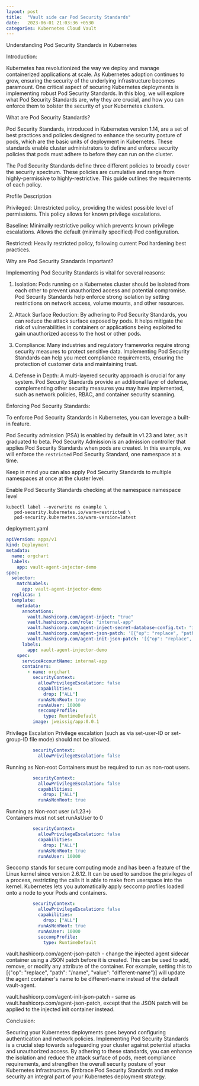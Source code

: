 ```yaml
---
layout: post
title:  "Vault side car Pod Security Standards"
date:   2023-06-01 21:03:36 +0530
categories: Kubernetes Cloud Vault
---
```



Understanding Pod Security Standards in Kubernetes



Introduction:


Kubernetes has revolutionized the way we deploy and manage containerized applications at scale. As Kubernetes adoption continues to grow, ensuring the security of the underlying infrastructure becomes paramount. One critical aspect of securing Kubernetes deployments is implementing robust Pod Security Standards. In this blog, we will explore what Pod Security Standards are, why they are crucial, and how you can enforce them to bolster the security of your Kubernetes clusters.


What are Pod Security Standards?

Pod Security Standards, introduced in Kubernetes version 1.14, are a set of best practices and policies designed to enhance the security posture of pods, which are the basic units of deployment in Kubernetes. These standards enable cluster administrators to define and enforce security policies that pods must adhere to before they can run on the cluster.

The Pod Security Standards define three different policies to broadly cover the security spectrum. These policies are cumulative and range from highly-permissive to highly-restrictive. This guide outlines the requirements of each policy.

Profile	Description

Privileged:
Unrestricted policy, providing the widest possible level of permissions. This policy allows for known privilege escalations.

Baseline:
Minimally restrictive policy which prevents known privilege escalations. Allows the default (minimally specified) Pod configuration.

Restricted:
Heavily restricted policy, following current Pod hardening best practices.



Why are Pod Security Standards Important?


Implementing Pod Security Standards is vital for several reasons:

1. Isolation: Pods running on a Kubernetes cluster should be isolated from each other to prevent unauthorized access and potential compromise. Pod Security Standards help enforce strong isolation by setting restrictions on network access, volume mounts, and other resources.

2. Attack Surface Reduction: By adhering to Pod Security Standards, you can reduce the attack surface exposed by pods. It helps mitigate the risk of vulnerabilities in containers or applications being exploited to gain unauthorized access to the host or other pods.

3. Compliance: Many industries and regulatory frameworks require strong security measures to protect sensitive data. Implementing Pod Security Standards can help you meet compliance requirements, ensuring the protection of customer data and maintaining trust.

4. Defense in Depth: A multi-layered security approach is crucial for any system. Pod Security Standards provide an additional layer of defense, complementing other security measures you may have implemented, such as network policies, RBAC, and container security scanning.


Enforcing Pod Security Standards:


To enforce Pod Security Standards in Kubernetes, you can leverage a built-in feature. 

Pod Security admission (PSA) is enabled by default in v1.23 and later, as it graduated to beta. Pod Security Admission is an admission controller that applies Pod Security Standards when pods are created. In this example, we will enforce the `restricted` Pod Security Standard, one namespace at a time.

Keep in mind you can also apply Pod Security Standards to multiple namespaces at once at the cluster level. 



Enable Pod Security Standards checking at the namespace namespace level

```
kubectl label --overwrite ns example \
   pod-security.kubernetes.io/warn=restricted \
   pod-security.kubernetes.io/warn-version=latest
```

deployment.yaml

```yaml
apiVersion: apps/v1
kind: Deployment
metadata:
  name: orgchart
  labels:
    app: vault-agent-injector-demo
spec:
  selector:
    matchLabels:
      app: vault-agent-injector-demo
  replicas: 1
  template:
    metadata:
      annotations:
        vault.hashicorp.com/agent-inject: "true"
        vault.hashicorp.com/role: "internal-app"
        vault.hashicorp.com/agent-inject-secret-database-config.txt: "internal/data/database/config"
        vault.hashicorp.com/agent-json-patch: '[{"op": "replace", "path": "/securityContext/seccompProfile", "value": {"type": "RuntimeDefault"}}]'
        vault.hashicorp.com/agent-init-json-patch: '[{"op": "replace", "path": "/securityContext/seccompProfile", "value": {"type": "RuntimeDefault"}}]'
      labels:
        app: vault-agent-injector-demo
    spec:
      serviceAccountName: internal-app
      containers:
        - name: orgchart
          securityContext:
            allowPrivilegeEscalation: false
            capabilities:
              drop: ["ALL"]
            runAsNonRoot: true
            runAsUser: 10000
            seccompProfile:
              type: RuntimeDefault
          image: jweissig/app:0.0.1
```


Privilege Escalation 
Privilege escalation (such as via set-user-ID or set-group-ID file mode) should not be allowed.

```yaml
          securityContext:
            allowPrivilegeEscalation: false
```

Running as Non-root	
Containers must be required to run as non-root users.

```yaml
          securityContext:
            allowPrivilegeEscalation: false
            capabilities:
              drop: ["ALL"]
            runAsNonRoot: true
```
 
Running as Non-root user (v1.23+)	
Containers must not set runAsUser to 0

```yaml
          securityContext:
            allowPrivilegeEscalation: false
            capabilities:
              drop: ["ALL"]
            runAsNonRoot: true
            runAsUser: 10000
```


Seccomp stands for secure computing mode and has been a feature of the Linux kernel since version 2.6.12. It can be used to sandbox the privileges of a process, restricting the calls it is able to make from userspace into the kernel. Kubernetes lets you automatically apply seccomp profiles loaded onto a node to your Pods and containers.

```yaml
          securityContext:
            allowPrivilegeEscalation: false
            capabilities:
              drop: ["ALL"]
            runAsNonRoot: true
            runAsUser: 10000
            seccompProfile:
              type: RuntimeDefault
```

vault.hashicorp.com/agent-json-patch - change the injected agent sidecar container using a JSON patch before it is created. This can be used to add, remove, or modify any attribute of the container. For example, setting this to [{"op": "replace", "path": "/name", "value": "different-name"}] will update the agent container's name to be different-name instead of the default vault-agent.

vault.hashicorp.com/agent-init-json-patch - same as vault.hashicorp.com/agent-json-patch, except that the JSON patch will be applied to the injected init container instead.

Conclusion:


Securing your Kubernetes deployments goes beyond configuring authentication and network policies. Implementing Pod Security Standards is a crucial step towards safeguarding your cluster against potential attacks and unauthorized access. By adhering to these standards, you can enhance the isolation and reduce the attack surface of pods, meet compliance requirements, and strengthen the overall security posture of your Kubernetes infrastructure. Embrace Pod Security Standards and make security an integral part of your Kubernetes deployment strategy.





